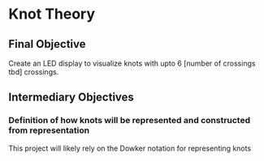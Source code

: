 # Knot Theory

## Final Objective
Create an LED display to visualize knots with upto 6 [number of crossings tbd] crossings.

## Intermediary Objectives

### Definition of how knots will be represented and constructed from representation
This project will likely rely on the Dowker notation for representing knots 



 

